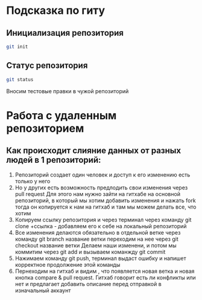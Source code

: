 # Подсказка по гиту

## Инициализация репозитория

```sh
git init
```

## Статус репозитория

```sh
git status
```
Вносим тестовые правки в чужой репозиторий

# Работа с удаленным репозиторием
 
## Как происходит слияние данных от разных людей в 1 репозиторий:

1. Репозиторий создает один человек и доступ к его изменению есть только у него
2. Но у других есть возможность предлодить свои изменения через pull request
Для этого нам нужно зайти на гитхабе на основной репозиторий, в который мы хотим добавить изменения и нажать fork
тогда он копируется к нам на гитхаб и там мы можем делать все, что хотим
3. Копируем ссылку репозитория и через терминал через команду git clone +ссылка - добавляем его к себе на локальный репозиторий
4. Все изменения делаются обязательно в отдельной ветке через команду git branch название ветки
переходим на нее через git checkout название ветки
Делаем наши изменени, и потом мы коммитим через git add и вызываем команжду git commit
5. Нажимаем команду git push, терминал выдаст ошибку и напишет корректное продолжение этой команды
6. Пернеходим на гитхаб и видим , что появляется новая ветка и новая кнопка compare & pull request. Гитхаб говорит есть ли конфликты или нет и предлагает добавить описание перед отправкой в изначальный аккаунт

